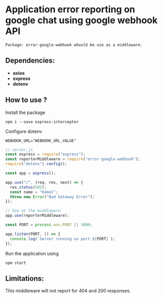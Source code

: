 # Application error reporting on google chat using google webhook API

```
Package: error-google-webhook whould be use as a middleware.
```

## Dependencies:

- **axios**
- **express**
- **dotenv**

## How to use ?

Install the package

    npm i --save express-interceptor

Configure dotenv

    WEBHOOK_URL="WEBHOOK_URL_VALUE"

```javascript
// server.js
const express = require("express");
const reporterMiddleware = require("error-google-webhook");
require("dotenv").config();

const app = express();

app.use("/", (req, res, next) => {
  res.status(502);
  const name = "Kamal";
  throw new Error("Bad Gateway Error");
});

// Use as the middleware
app.use(reporterMiddleware);

const PORT = process.env.PORT || 3000;

app.listen(PORT, () => {
  console.log(`Server running on port ${PORT}`);
});
```

Run the application using

    npm start

## Limitations:

This middleware will not report for 404 and 200 responses.
